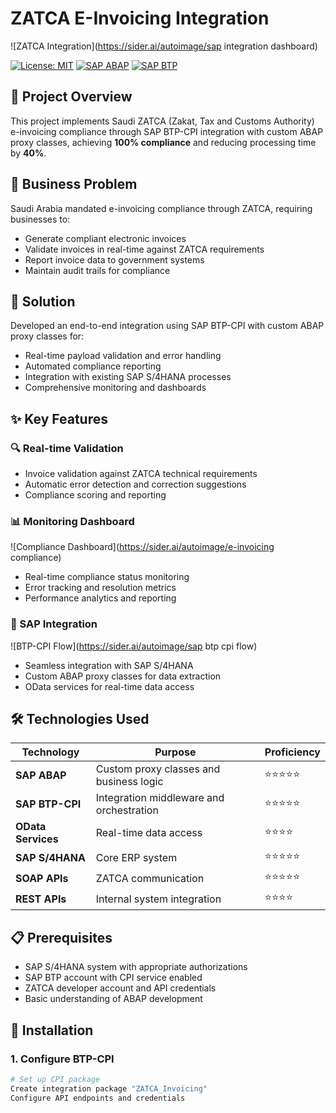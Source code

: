 # ZATCA E-Invoicing Integration

![ZATCA Integration](https://sider.ai/autoimage/sap integration dashboard)

[![License: MIT](https://img.shields.io/badge/License-MIT-yellow.svg)](https://opensource.org/licenses/MIT)
[![SAP ABAP](https://img.shields.io/badge/SAP-ABAP-blue.svg)](https://www.sap.com/products/abap.html)
[![SAP BTP](https://img.shields.io/badge/SAP-BTP-green.svg)](https://www.sap.com/products/technology-platform.html)

## 🎯 Project Overview

This project implements Saudi ZATCA (Zakat, Tax and Customs Authority) e-invoicing compliance through SAP BTP-CPI integration with custom ABAP proxy classes, achieving **100% compliance** and reducing processing time by **40%**.

## 💼 Business Problem

Saudi Arabia mandated e-invoicing compliance through ZATCA, requiring businesses to:
- Generate compliant electronic invoices
- Validate invoices in real-time against ZATCA requirements
- Report invoice data to government systems
- Maintain audit trails for compliance

## 🚀 Solution

Developed an end-to-end integration using SAP BTP-CPI with custom ABAP proxy classes for:
- Real-time payload validation and error handling
- Automated compliance reporting
- Integration with existing SAP S/4HANA processes
- Comprehensive monitoring and dashboards

## ✨ Key Features

### 🔍 Real-time Validation
- Invoice validation against ZATCA technical requirements
- Automatic error detection and correction suggestions
- Compliance scoring and reporting

### 📊 Monitoring Dashboard
![Compliance Dashboard](https://sider.ai/autoimage/e-invoicing compliance)
- Real-time compliance status monitoring
- Error tracking and resolution metrics
- Performance analytics and reporting

### 🔗 SAP Integration
![BTP-CPI Flow](https://sider.ai/autoimage/sap btp cpi flow)
- Seamless integration with SAP S/4HANA
- Custom ABAP proxy classes for data extraction
- OData services for real-time data access

## 🛠️ Technologies Used

| Technology | Purpose | Proficiency |
|------------|---------|-------------|
| **SAP ABAP** | Custom proxy classes and business logic | ⭐⭐⭐⭐⭐ |
| **SAP BTP-CPI** | Integration middleware and orchestration | ⭐⭐⭐⭐⭐ |
| **OData Services** | Real-time data access | ⭐⭐⭐⭐ |
| **SAP S/4HANA** | Core ERP system | ⭐⭐⭐⭐⭐ |
| **SOAP APIs** | ZATCA communication | ⭐⭐⭐⭐⭐ |
| **REST APIs** | Internal system integration | ⭐⭐⭐⭐ |

## 📋 Prerequisites

- SAP S/4HANA system with appropriate authorizations
- SAP BTP account with CPI service enabled
- ZATCA developer account and API credentials
- Basic understanding of ABAP development

## 🚀 Installation

### 1. Configure BTP-CPI
```bash
# Set up CPI package
Create integration package "ZATCA_Invoicing"
Configure API endpoints and credentials

